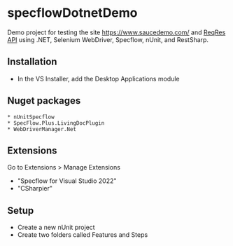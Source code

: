 # specflowDotnetDemo
Demo project for testing the site https://www.saucedemo.com/ and [ReqRes API](https://reqres.in/) using .NET, Selenium WebDriver, Specflow, nUnit, and RestSharp.

## Installation
* In the VS Installer, add the Desktop Applications module

## Nuget packages
    * nUnitSpecflow
    * SpecFlow.Plus.LivingDocPlugin
    * WebDriverManager.Net

## Extensions
Go to Extensions > Manage Extensions
* "Specflow for Visual Studio 2022"
* "CSharpier"

## Setup
* Create a new nUnit project
* Create two folders called Features and Steps



